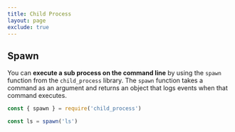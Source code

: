 ```yaml
---
title: Child Process
layout: page
exclude: true
---
```


## Spawn

You can **execute a sub process on the command line** by using the `spawn` function from the `child_process` library. The `spawn` function takes a command as an argument and returns an object that logs events when that command executes.
```js
const { spawn } = require('child_process')

const ls = spawn('ls')
```
<!--stackedit_data:
eyJoaXN0b3J5IjpbMTg2MjY3NTEyNl19
-->